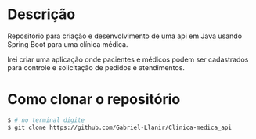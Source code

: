 # Descrição

Repositório para criação e desenvolvimento de uma api em Java usando Spring Boot para uma clínica médica.

Irei criar uma aplicação onde pacientes e médicos podem ser cadastrados para controle e solicitação de pedidos e atendimentos.

# Como clonar o repositório

``` bash
$ # no terminal digite
$ git clone https://github.com/Gabriel-Llanir/Clinica-medica_api

```
